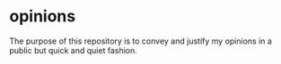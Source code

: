 # opinions

The purpose of this repository is to convey and justify my opinions in a public but quick and quiet fashion.
